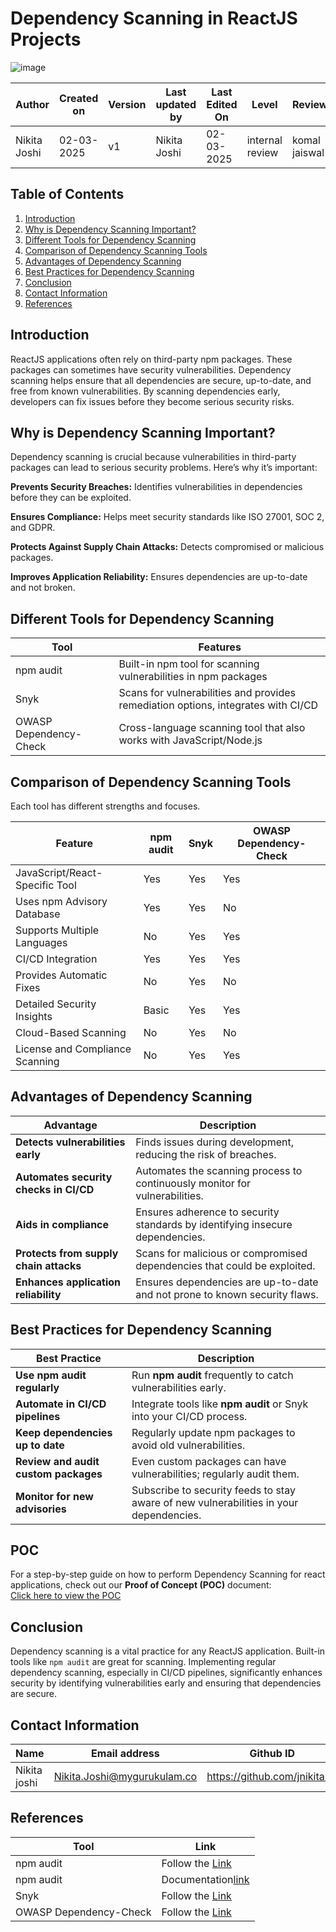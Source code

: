 # Dependency Scanning in ReactJS Projects
![image](https://github.com/user-attachments/assets/7a126104-c5d6-4b33-8215-718150d5a7fe)


| **Author** | **Created on** | **Version** | **Last updated by**|**Last Edited On**|**Level** |**Reviewer** |
|------------|---------------------------|-------------|----------------|-----|-------------|-------------|
| Nikita Joshi|  02-03-2025           | v1         | Nikita Joshi    |02-03-2025    |  internal review | komal jaiswal | 



## Table of Contents  

1. [Introduction](#introduction)  
2. [Why is Dependency Scanning Important?](#why-is-dependency-scanning-important)  
3. [Different Tools for Dependency Scanning](#different-tools-for-dependency-scanning)  
4. [Comparison of Dependency Scanning Tools](#comparison-of-dependency-scanning-tools)  
5. [Advantages of Dependency Scanning](#advantages-of-dependency-scanning)  
6. [Best Practices for Dependency Scanning](#best-practices-for-dependency-scanning)  
7. [Conclusion](#conclusion)
8. [Contact Information](#contact-information)  
9. [References](#references)  

## Introduction  
ReactJS applications often rely on third-party npm packages. These packages can sometimes have security vulnerabilities. Dependency scanning helps ensure that all dependencies are secure, up-to-date, and free from known vulnerabilities. By scanning dependencies early, developers can fix issues before they become serious security risks.


## Why is Dependency Scanning Important?  
Dependency scanning is crucial because vulnerabilities in third-party packages can lead to serious security problems. Here’s why it’s important:

**Prevents Security Breaches:** Identifies vulnerabilities in dependencies before they can be exploited.

**Ensures Compliance:** Helps meet security standards like ISO 27001, SOC 2, and GDPR.

**Protects Against Supply Chain Attacks:** Detects compromised or malicious packages.

**Improves Application Reliability:** Ensures dependencies are up-to-date and not broken.


## Different Tools for Dependency Scanning  

| Tool | Features |
|------|----------|
| npm audit | Built-in npm tool for scanning vulnerabilities in npm packages |
| Snyk | Scans for vulnerabilities and provides remediation options, integrates with CI/CD |
| OWASP Dependency-Check | Cross-language scanning tool that also works with JavaScript/Node.js |


## Comparison of Dependency Scanning Tools  

Each tool has different strengths and focuses.

| Feature | npm audit | Snyk | OWASP Dependency-Check |
|---------|-----------|------|------------------------|
| JavaScript/React-Specific Tool | Yes | Yes | Yes | 
| Uses npm Advisory Database | Yes | Yes | No | 
| Supports Multiple Languages | No | Yes | Yes | 
| CI/CD Integration | Yes | Yes | Yes | 
| Provides Automatic Fixes | No | Yes | No | 
| Detailed Security Insights | Basic | Yes | Yes | 
| Cloud-Based Scanning | No | Yes | No | 
| License and Compliance Scanning | No | Yes | Yes | 


## Advantages of Dependency Scanning  

| **Advantage** | **Description** |  
|--------------|---------------|  
| **Detects vulnerabilities early** | Finds issues during development, reducing the risk of breaches.|  
| **Automates security checks in CI/CD** | Automates the scanning process to continuously monitor for vulnerabilities. |  
| **Aids in compliance** | Ensures adherence to security standards by identifying insecure dependencies. |  
| **Protects from supply chain attacks** | Scans for malicious or compromised dependencies that could be exploited. |  
| **Enhances application reliability** | Ensures dependencies are up-to-date and not prone to known security flaws. |  

## Best Practices for Dependency Scanning  

| **Best Practice** | **Description** |  
|------------------|----------------|  
| **Use npm audit regularly** | Run **npm audit** frequently to catch vulnerabilities early. |  
| **Automate in CI/CD pipelines** | Integrate tools like **npm audit** or Snyk into your CI/CD process. |  
| **Keep dependencies up to date** | Regularly update npm packages to avoid old vulnerabilities. |  
| **Review and audit custom packages** | Even custom packages can have vulnerabilities; regularly audit them. |  
| **Monitor for new advisories** | Subscribe to security feeds to stay aware of new vulnerabilities in your dependencies. |  

## POC
For a step-by-step guide on how to perform Dependency Scanning for react applications, check out our **Proof of Concept (POC)** document:  
[Click here to view the POC]()

## Conclusion  
Dependency scanning is a vital practice for any ReactJS application. Built-in tools like `npm audit` are great for scanning. Implementing regular dependency scanning, especially in CI/CD pipelines, significantly enhances security by identifying vulnerabilities early and ensuring that dependencies are secure.

## Contact Information  

| **Name** | **Email address**            | **Github ID**
|----------|-------------------------------|-------------------|
| Nikita joshi    | Nikita.Joshi@mygurukulam.co    | https://github.com/jnikita19  |


## References  
| Tool | Link |
|------|------|
| npm audit | Follow the [Link](https://docs.npmjs.com/cli/v7/commands/npm-audit) |
|npm audit|Documentation[link](https://medium.com/@walid.mougharbel/auditing-npm-packages-for-compatibility-and-vulenrability-364fb65f85ac)
| Snyk | Follow the [Link](https://snyk.io/) |
| OWASP Dependency-Check | Follow the [Link](https://owasp.org/www-project-dependency-check/) |
